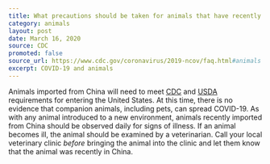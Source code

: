 ```yaml
---
title: What precautions should be taken for animals that have recently been imported (for example, by shelters, rescue groups, or as personal pets) from China?
category: animals
layout: post
date: March 16, 2020
source: CDC
promoted: false
source_url: https://www.cdc.gov/coronavirus/2019-ncov/faq.html#animals
excerpt: COVID-19 and animals
---
```


Animals imported from China will need to meet <a href="https://www.cdc.gov/importation/bringing-an-animal-into-the-united-states/index.html">CDC</a> and <a href="https://www.aphis.usda.gov/aphis/ourfocus/animalhealth/animal-and-animal-product-import-information/live-animal-imports/import-live-animals">USDA</a> requirements for entering the United States. At this time, there is no evidence that companion animals, including pets, can spread COVID-19. As with any animal introduced to a new environment, animals recently imported from China should be observed daily for signs of illness. If an animal becomes ill, the animal should be examined by a veterinarian. Call your local veterinary clinic <i>before</i> bringing the animal into the clinic and let them know that the animal was recently in China.